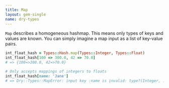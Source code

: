 ```yaml
---
title: Map
layout: gem-single
name: dry-types
---
```


`Map` describes a homogeneous hashmap. This means only types of keys and values are known. You can simply imagine a map input as a list of key-value pairs.

```ruby
int_float_hash = Types::Hash.map(Types::Integer, Types::Float)
int_float_hash[100 => 300.0, 42 => 70.0]
# => {100=>300.0, 42=>70.0}

# Only accepts mappings of integers to floats
int_float_hash[name: 'Jane']
# => Dry::Types::MapError: input key :name is invalid: type?(Integer, :name)
```
